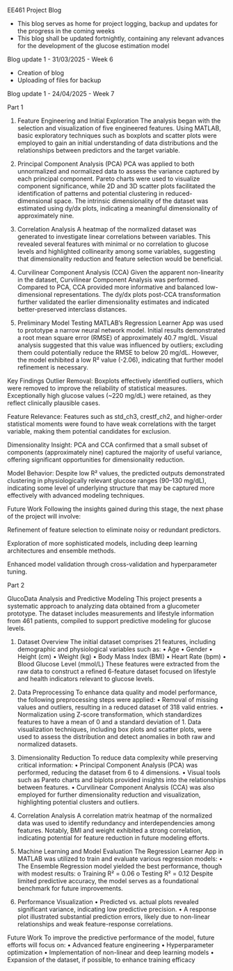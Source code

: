 EE461 Project Blog 

- This blog serves as home for project logging, backup and updates for the progress in the coming weeks
- This blog shall be updated fortnightly, containing any relevant advances for the development of the glucose estimation model

Blog update 1 - 31/03/2025 - Week 6
- Creation of blog
- Uploading of files for backup

Blog update 1 - 24/04/2025 - Week 7

Part 1

1. Feature Engineering and Initial Exploration
The analysis began with the selection and visualization of five engineered features. Using MATLAB, basic exploratory techniques such as boxplots and scatter plots were employed to gain an initial understanding of data distributions and the relationships between predictors and the target variable.

2. Principal Component Analysis (PCA)
PCA was applied to both unnormalized and normalized data to assess the variance captured by each principal component. Pareto charts were used to visualize component significance, while 2D and 3D scatter plots facilitated the identification of patterns and potential clustering in reduced-dimensional space. The intrinsic dimensionality of the dataset was estimated using dy/dx plots, indicating a meaningful dimensionality of approximately nine.

3. Correlation Analysis
A heatmap of the normalized dataset was generated to investigate linear correlations between variables. This revealed several features with minimal or no correlation to glucose levels and highlighted collinearity among some variables, suggesting that dimensionality reduction and feature selection would be beneficial.

4. Curvilinear Component Analysis (CCA)
Given the apparent non-linearity in the dataset, Curvilinear Component Analysis was performed. Compared to PCA, CCA provided more informative and balanced low-dimensional representations. The dy/dx plots post-CCA transformation further validated the earlier dimensionality estimates and indicated better-preserved interclass distances.

5. Preliminary Model Testing
MATLAB’s Regression Learner App was used to prototype a narrow neural network model. Initial results demonstrated a root mean square error (RMSE) of approximately 40.7 mg/dL. Visual analysis suggested that this value was influenced by outliers; excluding them could potentially reduce the RMSE to below 20 mg/dL. However, the model exhibited a low R² value (-2.06), indicating that further model refinement is necessary.

Key Findings
Outlier Removal: Boxplots effectively identified outliers, which were removed to improve the reliability of statistical measures. Exceptionally high glucose values (~220 mg/dL) were retained, as they reflect clinically plausible cases.

Feature Relevance: Features such as std_ch3, crestf_ch2, and higher-order statistical moments were found to have weak correlations with the target variable, making them potential candidates for exclusion.

Dimensionality Insight: PCA and CCA confirmed that a small subset of components (approximately nine) captured the majority of useful variance, offering significant opportunities for dimensionality reduction.

Model Behavior: Despite low R² values, the predicted outputs demonstrated clustering in physiologically relevant glucose ranges (90–130 mg/dL), indicating some level of underlying structure that may be captured more effectively with advanced modeling techniques.

Future Work
Following the insights gained during this stage, the next phase of the project will involve:

Refinement of feature selection to eliminate noisy or redundant predictors.

Exploration of more sophisticated models, including deep learning architectures and ensemble methods.

Enhanced model validation through cross-validation and hyperparameter tuning.

Part 2 

GlucoData Analysis and Predictive Modeling
This project presents a systematic approach to analyzing data obtained from a glucometer prototype. The dataset includes measurements and lifestyle information from 461 patients, compiled to support predictive modeling for glucose levels.

1. Dataset Overview
The initial dataset comprises 21 features, including demographic and physiological variables such as:
•	Age
•	Gender
•	Height (cm)
•	Weight (kg)
•	Body Mass Index (BMI)
•	Heart Rate (bpm)
•	Blood Glucose Level (mmol/L)
These features were extracted from the raw data to construct a refined 6-feature dataset focused on lifestyle and health indicators relevant to glucose levels.

3. Data Preprocessing
To enhance data quality and model performance, the following preprocessing steps were applied:
•	Removal of missing values and outliers, resulting in a reduced dataset of 318 valid entries.
•	Normalization using Z-score transformation, which standardizes features to have a mean of 0 and a standard deviation of 1.
Data visualization techniques, including box plots and scatter plots, were used to assess the distribution and detect anomalies in both raw and normalized datasets.

4. Dimensionality Reduction
To reduce data complexity while preserving critical information:
•	Principal Component Analysis (PCA) was performed, reducing the dataset from 6 to 4 dimensions.
•	Visual tools such as Pareto charts and biplots provided insights into the relationships between features.
•	Curvilinear Component Analysis (CCA) was also employed for further dimensionality reduction and visualization, highlighting potential clusters and outliers.

5. Correlation Analysis
A correlation matrix heatmap of the normalized data was used to identify redundancy and interdependencies among features. Notably, BMI and weight exhibited a strong correlation, indicating potential for feature reduction in future modeling efforts.

6. Machine Learning and Model Evaluation
The Regression Learner App in MATLAB was utilized to train and evaluate various regression models:
•	The Ensemble Regression model yielded the best performance, though with modest results:
o	Training R² = 0.06
o	Testing R² = 0.12
Despite limited predictive accuracy, the model serves as a foundational benchmark for future improvements.

7. Performance Visualization
•	Predicted vs. actual plots revealed significant variance, indicating low predictive precision.
•	A response plot illustrated substantial prediction errors, likely due to non-linear relationships and weak feature-response correlations.

Future Work
To improve the predictive performance of the model, future efforts will focus on:
•	Advanced feature engineering
•	Hyperparameter optimization
•	Implementation of non-linear and deep learning models
•	Expansion of the dataset, if possible, to enhance training efficacy


